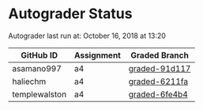 # Autograder Status
Autograder last run at: October 16, 2018 at 13:20

| GitHub ID | Assignment | Graded Branch |
|-----------|------------|---------------|
| asamano997 | a4 | [graded-91d117](https://github.com/Fall2018COMP401-001/a4-asamano997/tree/graded-91d117) | 
| haliechm | a4 | [graded-6211fa](https://github.com/Fall2018COMP401-001/a4-haliechm/tree/graded-6211fa) | 
| templewalston | a4 | [graded-6fe4b4](https://github.com/Fall2018COMP401-001/a4-templewalston/tree/graded-6fe4b4) | 
